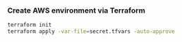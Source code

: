 
### Create AWS environment via Terraform

```bash
terraform init
terraform apply -var-file=secret.tfvars -auto-approve
```